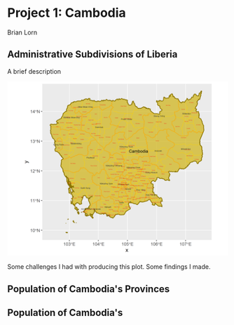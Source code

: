 # Project 1: Cambodia

Brian Lorn

## Administrative Subdivisions of Liberia

A brief description

![](cambodia.png)

Some challenges I had with producing this plot. Some findings I made.

## Population of Cambodia's Provinces

## Population of Cambodia's
